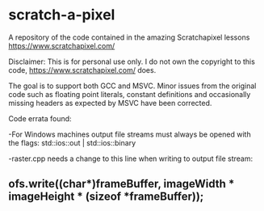 # scratch-a-pixel
A repository of the code contained in the amazing Scratchapixel lessons https://www.scratchapixel.com/

Disclaimer: This is for personal use only. I do not own the copyright to this code, https://www.scratchapixel.com/ does.

The goal is to support both GCC and MSVC. Minor issues from the original code such as floating point literals, constant definitions and occasionally missing headers as expected by MSVC have been corrected.

Code errata found:

-For Windows machines output file streams must always be opened with the flags: std::ios::out | std::ios::binary

-raster.cpp needs a change to this line when writing to output file stream:

ofs.write((char*)frameBuffer, imageWidth * imageHeight * (sizeof *frameBuffer));
-
